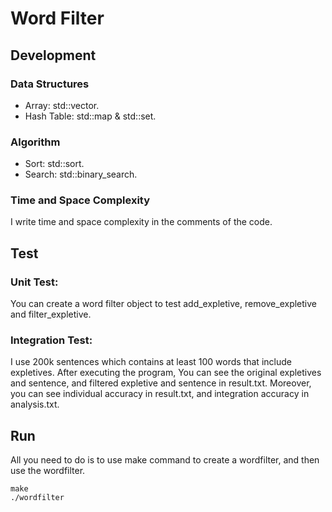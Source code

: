 # Word Filter
## Development
### Data Structures
- Array: std::vector.
- Hash Table: std::map & std::set.
### Algorithm
- Sort: std::sort.
- Search: std::binary_search.
### Time and Space Complexity
I write time and space complexity in the comments of the code.
## Test
### Unit Test:
You can create a word filter object to test add_expletive, remove_expletive and filter_expletive.
### Integration Test:
I use 200k sentences which contains at least 100 words that include expletives. After executing the program,
You can see the original expletives and sentence, and filtered expletive and sentence in result.txt. Moreover,
 you can see individual accuracy in result.txt, and integration accuracy in analysis.txt.
## Run
All you need to do is to use make command to create a wordfilter, and then use the wordfilter.
```
make
./wordfilter
```
